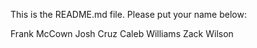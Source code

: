This is the README.md file. Please put your name below:

Frank McCown
Josh Cruz
Caleb Williams
Zack Wilson
